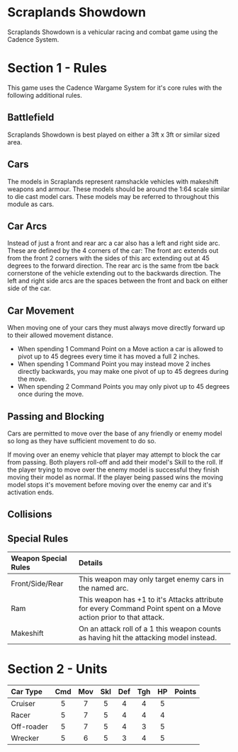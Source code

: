 Scraplands Showdown
===================

Scraplands Showdown is a vehicular racing and combat game using the Cadence System.

Section 1 - Rules
=================

This game uses the Cadence Wargame System for it's core rules with the following additional rules.

## Battlefield

Scraplands Showdown is best played on either a 3ft x 3ft or similar sized area.

## Cars

The models in Scraplands represent ramshackle vehicles with makeshift weapons and armour. These models should be around the 1:64 scale similar to die cast model cars. These models may be referred to throughout this module as cars.

## Car Arcs

Instead of just a front and rear arc a car also has a left and right side arc. These are defined by the 4 corners of the car: The front arc extends out from the front 2 corners with the sides of this arc extending out at 45 degrees to the forward direction. The rear arc is the same from tbe back cornerstone of the vehicle extending out to the backwards direction. The left and right side arcs are the spaces between the front and back on either side of the car.

## Car Movement

When moving one of your cars they must always move directly forward up to their allowed movement distance. 

- When spending 1 Command Point on a Move action a car is allowed to pivot up to 45 degrees every time it has moved a full 2 inches.
- When spending 1 Command Point you may instead move 2 inches directly backwards, you may make one pivot of up to 45 degrees during the move.
- When spending 2 Command Points you may only pivot up to 45 degrees once during the move.

## Passing and Blocking 

Cars are permitted to move over the base of any friendly or enemy model so long as they have sufficient movement to do so.

If moving over an enemy vehicle that player may attempt to block the car from passing. Both players roll-off and add their model's Skill to the roll. If the player trying to move over the enemy model is successful they finish moving their model as normal. If the player being passed wins the moving model stops it's movement before moving over the enemy car and it's activation ends.

## Collisions

## Special Rules

| Weapon Special Rules | Details |
| :------------------- | :------ |
| Front/Side/Rear | This weapon may only target enemy cars in the named arc. |
| Ram | This weapon has +1 to it's Attacks attribute for every Command Point spent on a Move action prior to that attack. |
| Makeshift | On an attack roll of a 1 this weapon counts as having hit the attacking model instead. |

Section 2 - Units
=================

| Car Type      | Cmd | Mov | Skl | Def | Tgh | HP  | Points |
| :------------ | :-: | :-: | :-: | :-: | :-: | :-: | :----- |
| Cruiser       |  5  |  7  |  5  |  4  |  4  |  5  |        |
| Racer         |  5  |  7  |  5  |  4  |  4  |  4  |        |
| Off-roader    |  5  |  7  |  5  |  4  |  3  |  5  |        |
| Wrecker       |  5  |  6  |  5  |  3  |  4  |  5  |        |